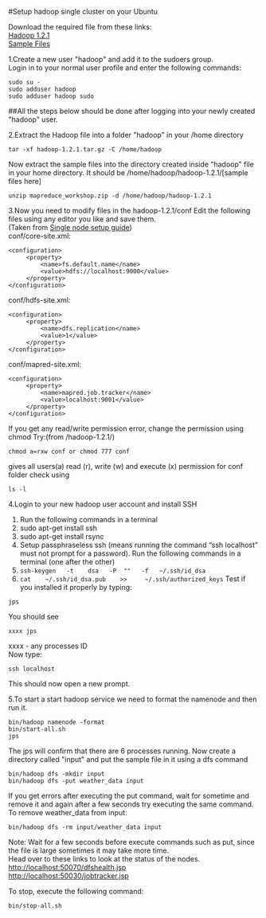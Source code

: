 #Setup hadoop single cluster on your Ubuntu

Download the required file from these links:  
[Hadoop 1.2.1](https://archive.apache.org/dist/hadoop/core/hadoop-1.2.1/hadoop-1.2.1.tar.gz)  
[Sample Files](https://drive.google.com/file/d/0B3ao8wGOP6diZXRnTE5YVEx6UXc/view?usp=sharing)

1.Create a new user "hadoop" and add it to the sudoers group.  
Login in to your normal user profile and enter the following commands:
```
sudo su -
sudo adduser hadoop
sudo adduser hadoop sudo
```
##All the steps below should be done after logging into your newly created "hadoop" user.

2.Extract the Hadoop file into a folder "hadoop" in your /home directory
```
tar -xf hadoop-1.2.1.tar.gz -C /home/hadoop
```
Now extract the sample files into the directory created inside "hadoop" file in your home directory.
It should be /home/hadoop/hadoop-1.2.1/[sample files here]
```
unzip mapreduce_workshop.zip -d /home/hadoop/hadoop-1.2.1
```
3.Now you need to modify files in the hadoop-1.2.1/conf
Edit the following files using any editor you like and save them.  
(Taken from [Single node setup guide](http://hadoop.apache.org/docs/r1.2.1/single_node_setup.html))  
conf/core-site.xml:
```
<configuration>
     <property>
         <name>fs.default.name</name>
         <value>hdfs://localhost:9000</value>
     </property>
</configuration>
```

conf/hdfs-site.xml:
```
<configuration>
     <property>
         <name>dfs.replication</name>
         <value>1</value>
     </property>
</configuration>
```

conf/mapred-site.xml:
```
<configuration>
     <property>
         <name>mapred.job.tracker</name>
         <value>localhost:9001</value>
     </property>
</configuration>
```
If you get any read/write permission error, change the permission using chmod
Try:(from /hadoop-1.2.1/)
```
chmod a=rxw conf or chmod 777 conf
```
gives all users(a) read (r), write (w) and execute (x) permission for conf folder
check using
```
ls -l
```

4.Login to your new hadoop user account and install SSH  
   1. Run the following commands in a terminal
   2. sudo apt-get install ssh
   3. sudo apt-get install rsync
   4. Setup passphraseless ssh (means running the command “ssh localhost” must not prompt for a password). Run the following commands in a terminal (one after the other)
   5. ```ssh-keygen   -t    dsa   -P  ""   -f   ~/.ssh/id_dsa```
   6. ```cat    ~/.ssh/id_dsa.pub    >>     ~/.ssh/authorized_keys```
Test if you installed it properly by typing:  
```
jps
```
You should see  
```
xxxx jps
```
xxxx - any processes ID  
Now type:
```
ssh localhost
```
This should now open a new prompt.

5.To start a start hadoop service we need to format the namenode and then run it.
```
bin/hadoop namenode -format
bin/start-all.sh
jps
```
The jps will confirm that there are 6 processes running.
Now create a directory called "input" and put the sample file in it using a dfs command
```
bin/hadoop dfs -mkdir input
bin/hadoop dfs -put weather_data input
```
If you get errors after executing the put command, wait for sometime and remove it and again after a few seconds try executing the same command.  
To remove weather_data from input:  
```
bin/hadoop dfs -rm input/weather_data input
```
Note: Wait for a few seconds before execute commands such as put, since the file is large sometimes it may take more time.  
Head over to these links to look at the status of the nodes.  
[http://localhost:50070/dfshealth.jsp](http://localhost:50070/dfshealth.jsp)  
[http://localhost:50030/jobtracker.jsp](http://localhost:50030/jobtracker.jsp)

To stop, execute the following command:
```
bin/stop-all.sh
```
